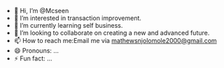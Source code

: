- 👋 Hi, I’m @Mcseen
- 👀 I’m interested in transaction improvement.
- 🌱 I’m currently learning self business.
- 💞️ I’m looking to collaborate on creating a new and advanced future.
- 📫 How to reach me:Email me via mathewsnjolomole2000@gmail.com
- 😄 Pronouns: ...
- ⚡ Fun fact: ...

<!---
Mcseen/Mcseen is a ✨ special ✨ repository because its `README.md` (this file) appears on your GitHub profile.
You can click the Preview link to take a look at your changes.
--->
